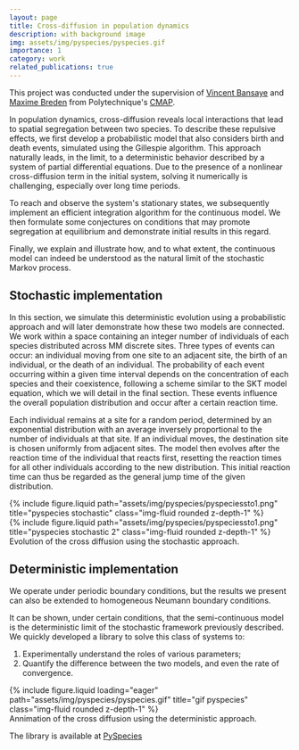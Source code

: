 ```yaml
---
layout: page
title: Cross-diffusion in population dynamics
description: with background image
img: assets/img/pyspecies/pyspecies.gif
importance: 1
category: work
related_publications: true
---
```


This project was conducted under the supervision of [Vincent Bansaye](http://www.cmap.polytechnique.fr/~bansaye/) and [Maxime Breden](https://scholar.google.com/citations?user=2T2IU_sAAAAJ&hl=fr) from Polytechnique's [CMAP](https://cmap.ip-paris.fr/).

In population dynamics, cross-diffusion reveals local interactions that lead to spatial segregation between two species. To describe these repulsive effects, we first develop a probabilistic model that also considers birth and death events, simulated using the Gillespie algorithm. This approach naturally leads, in the limit, to a deterministic behavior described by a system of partial differential equations. Due to the presence of a nonlinear cross-diffusion term in the initial system, solving it numerically is challenging, especially over long time periods.

To reach and observe the system's stationary states, we subsequently implement an efficient integration algorithm for the continuous model. We then formulate some conjectures on conditions that may promote segregation at equilibrium and demonstrate initial results in this regard.

Finally, we explain and illustrate how, and to what extent, the continuous model can indeed be understood as the natural limit of the stochastic Markov process.

## Stochastic implementation

In this section, we simulate this deterministic evolution using a probabilistic approach and will later demonstrate how these two models are connected. We work within a space containing an integer number of individuals of each species distributed across MM discrete sites. Three types of events can occur: an individual moving from one site to an adjacent site, the birth of an individual, or the death of an individual. The probability of each event occurring within a given time interval depends on the concentration of each species and their coexistence, following a scheme similar to the SKT model equation, which we will detail in the final section. These events influence the overall population distribution and occur after a certain reaction time.

Each individual remains at a site for a random period, determined by an exponential distribution with an average inversely proportional to the number of individuals at that site. If an individual moves, the destination site is chosen uniformly from adjacent sites. The model then evolves after the reaction time of the individual that reacts first, resetting the reaction times for all other individuals according to the new distribution. This initial reaction time can thus be regarded as the general jump time of the given distribution.

<div class="row justify-content-sm-center">
    <div class="col-sm-8 mt-3 mt-md-0">
        {% include figure.liquid path="assets/img/pyspecies/pyspeciessto1.png" title="pyspecies stochastic" class="img-fluid rounded z-depth-1" %}
    </div>
    <div class="col-sm-4 mt-3 mt-md-0">
        {% include figure.liquid path="assets/img/pyspecies/pyspeciessto1.png" title="pyspecies stochastic 2" class="img-fluid rounded z-depth-1" %}
    </div>
</div>
<div class="caption">
    Evolution of the cross diffusion using the stochastic approach.
</div>

## Deterministic implementation

We operate under periodic boundary conditions, but the results we present can also be extended to homogeneous Neumann boundary conditions.

It can be shown, under certain conditions, that the semi-continuous model is the deterministic limit of the stochastic framework previously described. We quickly developed a library to solve this class of systems to:

1. Experimentally understand the roles of various parameters;
2. Quantify the difference between the two models, and even the rate of convergence.

<div class="row">
    <div class="col-sm mt-3 mt-md-0">
        {% include figure.liquid loading="eager" path="assets/img/pyspecies/pyspecies.gif" title="gif pyspecies" class="img-fluid rounded z-depth-1" %}
    </div>
</div>
<div class="caption">
    Annimation of the cross diffusion using the deterministic approach.
</div>

The library is available at [PySpecies](https://pypi.org/project/PySpecies/)